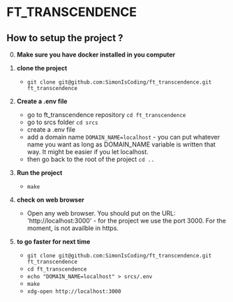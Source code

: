 # FT_TRANSCENDENCE

<!-- Description of the project -->

<!-- ## Final score
<div align=center>
<img src="https://github.com/SimonIsCoding/utils_and_random/blob/main/ft_irc_grade.png"/>
</div> -->

## How to setup the project ?

0. **Make sure you have docker installed in you computer**

1. **clone the project**
   - `git clone git@github.com:SimonIsCoding/ft_transcendence.git ft_transcendence`

2. **Create a .env file**
   - go to ft_transcendence repository `cd ft_transcendence`
   - go to srcs folder `cd srcs`
   - create a .env file
   - add a domain name `DOMAIN_NAME=localhost` - you can put whatever name you want as long as DOMAIN_NAME variable is written that way. It might be easier if you let localhost.
   - then go back to the root of the project `cd ..`

2. **Run the project**
   - `make`

3. **check on web browser**
   - Open any web browser. You should put on the URL: 'http://localhost:3000' - for the project we use the port 3000. For the moment, is not availble in https.

4. **to go faster for next time**
   - `git clone git@github.com:SimonIsCoding/ft_transcendence.git ft_transcendence`
   - `cd ft_transcendence`
   - `echo "DOMAIN_NAME=localhost" > srcs/.env`
   - `make`
   - `xdg-open http://localhost:3000`